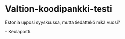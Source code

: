 # Valtion-koodipankki-testi

Estonia upposi syyskuussa, mutta tiedättekö mikä vuosi?

– Keulaportti.
